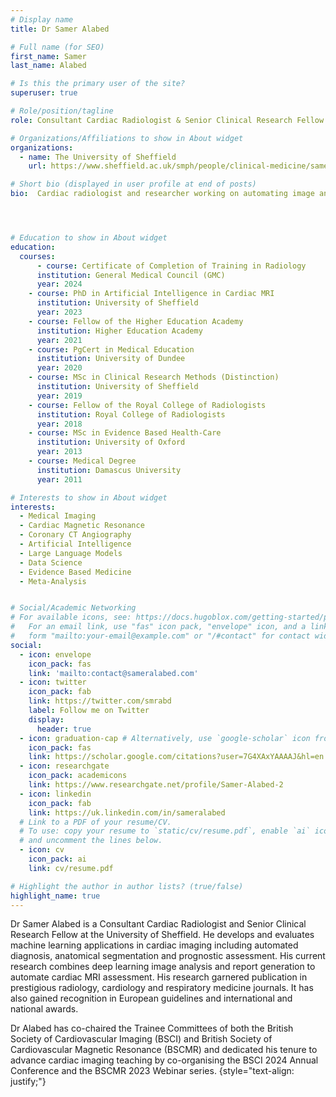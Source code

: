 ```yaml
---
# Display name
title: Dr Samer Alabed

# Full name (for SEO)
first_name: Samer
last_name: Alabed

# Is this the primary user of the site?
superuser: true

# Role/position/tagline
role: Consultant Cardiac Radiologist & Senior Clinical Research Fellow

# Organizations/Affiliations to show in About widget
organizations:
  - name: The University of Sheffield
    url: https://www.sheffield.ac.uk/smph/people/clinical-medicine/samer-alabed

# Short bio (displayed in user profile at end of posts)
bio:  Cardiac radiologist and researcher working on automating image analysis and report generation.




# Education to show in About widget
education:
  courses:
      - course: Certificate of Completion of Training in Radiology
      institution: General Medical Council (GMC)
      year: 2024
    - course: PhD in Artificial Intelligence in Cardiac MRI
      institution: University of Sheffield
      year: 2023
    - course: Fellow of the Higher Education Academy
      institution: Higher Education Academy  
      year: 2021  
    - course: PgCert in Medical Education 
      institution: University of Dundee
      year: 2020
    - course: MSc in Clinical Research Methods (Distinction)
      institution: University of Sheffield
      year: 2019
    - course: Fellow of the Royal College of Radiologists 
      institution: Royal College of Radiologists
      year: 2018
    - course: MSc in Evidence Based Health-Care
      institution: University of Oxford 
      year: 2013
    - course: Medical Degree 
      institution: Damascus University
      year: 2011

# Interests to show in About widget
interests:
  - Medical Imaging
  - Cardiac Magnetic Resonance
  - Coronary CT Angiography
  - Artificial Intelligence
  - Large Language Models
  - Data Science
  - Evidence Based Medicine
  - Meta-Analysis


# Social/Academic Networking
# For available icons, see: https://docs.hugoblox.com/getting-started/page-builder/#icons
#   For an email link, use "fas" icon pack, "envelope" icon, and a link in the
#   form "mailto:your-email@example.com" or "/#contact" for contact widget.
social:
  - icon: envelope
    icon_pack: fas
    link: 'mailto:contact@sameralabed.com'
  - icon: twitter
    icon_pack: fab
    link: https://twitter.com/smrabd
    label: Follow me on Twitter
    display:
      header: true
  - icon: graduation-cap # Alternatively, use `google-scholar` icon from `ai` icon pack
    icon_pack: fas
    link: https://scholar.google.com/citations?user=7G4XAxYAAAAJ&hl=en
  - icon: researchgate
    icon_pack: academicons
    link: https://www.researchgate.net/profile/Samer-Alabed-2
  - icon: linkedin
    icon_pack: fab
    link: https://uk.linkedin.com/in/sameralabed
  # Link to a PDF of your resume/CV.
  # To use: copy your resume to `static/cv/resume.pdf`, enable `ai` icons in `params.yaml`,
  # and uncomment the lines below.
  - icon: cv
    icon_pack: ai
    link: cv/resume.pdf

# Highlight the author in author lists? (true/false)
highlight_name: true
---
```


Dr Samer Alabed is a Consultant Cardiac Radiologist and Senior Clinical Research Fellow at the University of Sheffield. He develops and evaluates machine learning applications in cardiac imaging including automated diagnosis, anatomical segmentation and prognostic assessment. His current research combines deep learning image analysis and report generation to  automate cardiac MRI assessment. His research garnered publication in prestigious radiology, cardiology and respiratory medicine journals. It has also gained recognition in European guidelines and international and national awards. 

Dr Alabed has co-chaired the Trainee Committees of both the British Society of Cardiovascular Imaging (BSCI) and British Society of Cardiovascular Magnetic Resonance (BSCMR) and dedicated his tenure to advance cardiac imaging teaching by co-organising the BSCI 2024 Annual Conference and the BSCMR 2023 Webinar series. 
{style="text-align: justify;"}

